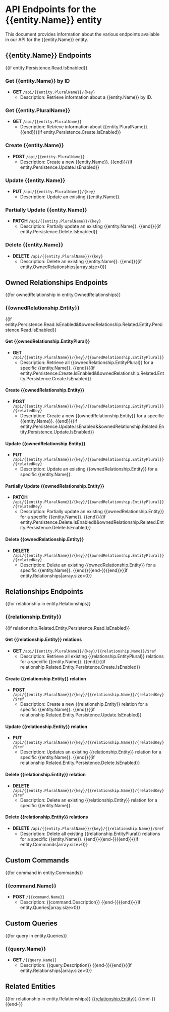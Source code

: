 ﻿# API Endpoints for the {{entity.Name}} entity

This document provides information about the various endpoints available in our API for the {{entity.Name}} entity.

## {{entity.Name}} Endpoints
{{if entity.Persistence.Read.IsEnabled}}
### Get {{entity.Name}} by ID
- **GET** `/api/{{entity.PluralName}}/{key}`
  - Description: Retrieve information about a {{entity.Name}} by ID.
  
### Get {{entity.PluralName}}
- **GET** `/api/{{entity.PluralName}}`
  - Description: Retrieve information about {{entity.PluralName}}.
{{end}}{{if entity.Persistence.Create.IsEnabled}}
### Create {{entity.Name}}
- **POST** `/api/{{entity.PluralName}}`
  - Description: Create a new {{entity.Name}}.
{{end}}{{if entity.Persistence.Update.IsEnabled}}
### Update {{entity.Name}}
- **PUT** `/api/{{entity.PluralName}}/{key}`
  - Description: Update an existing {{entity.Name}}.

### Partially Update {{entity.Name}}
- **PATCH** `/api/{{entity.PluralName}}/{key}`
  - Description: Partially update an existing {{entity.Name}}.
{{end}}{{if entity.Persistence.Delete.IsEnabled}} 
### Delete {{entity.Name}}
- **DELETE** `/api/{{entity.PluralName}}/{key}`
  - Description: Delete an existing {{entity.Name}}.
{{end}}{{if entity.OwnedRelationships|array.size>0}}
## Owned Relationships Endpoints
{{for ownedRelationship in entity.OwnedRelationships}}
### {{ownedRelationship.Entity}}
{{if entity.Persistence.Read.IsEnabled&&ownedRelationship.Related.Entity.Persistence.Read.IsEnabled}}
#### Get {{ownedRelationship.EntityPlural}}
- **GET** `/api/{{entity.PluralName}}/{key}/{{ownedRelationship.EntityPlural}}`
  - Description: Retrieve all {{ownedRelationship.EntityPlural}} for a specific {{entity.Name}}.
{{end}}{{if entity.Persistence.Create.IsEnabled&&ownedRelationship.Related.Entity.Persistence.Create.IsEnabled}}
#### Create {{ownedRelationship.Entity}}
- **POST** `/api/{{entity.PluralName}}/{key}/{{ownedRelationship.EntityPlural}}/{relatedKey}`
  - Description: Create a new {{ownedRelationship.Entity}} for a specific {{entity.Name}}.
{{end}}{{if entity.Persistence.Update.IsEnabled&&ownedRelationship.Related.Entity.Persistence.Update.IsEnabled}}
#### Update {{ownedRelationship.Entity}}
- **PUT** `/api/{{entity.PluralName}}/{key}/{{ownedRelationship.EntityPlural}}/{relatedKey}`
  - Description: Update an existing {{ownedRelationship.Entity}} for a specific {{entity.Name}}.
  
#### Partially Update {{ownedRelationship.Entity}}
- **PATCH** `/api/{{entity.PluralName}}/{key}/{{ownedRelationship.EntityPlural}}/{relatedKey}`
  - Description: Partially update an existing {{ownedRelationship.Entity}} for a specific {{entity.Name}}.
{{end}}{{if entity.Persistence.Delete.IsEnabled&&ownedRelationship.Related.Entity.Persistence.Delete.IsEnabled}}
#### Delete {{ownedRelationship.Entity}}
- **DELETE** `/api/{{entity.PluralName}}/{key}/{{ownedRelationship.EntityPlural}}/{relatedKey}`
  - Description: Delete an existing {{ownedRelationship.Entity}} for a specific {{entity.Name}}.
{{end}}{{end-}}{{end}}{{if entity.Relationships|array.size>0}}
## Relationships Endpoints
{{for relationship in entity.Relationships}}
### {{relationship.Entity}}
{{if relationship.Related.Entity.Persistence.Read.IsEnabled}}
#### Get {{relationship.Entity}} relations
- **GET** `/api/{{entity.PluralName}}/{key}/{{relationship.Name}}/$ref`
  - Description: Retrieve all existing {{relationship.EntityPlural}} relations for a specific {{entity.Name}}.
{{end}}{{if relationship.Related.Entity.Persistence.Create.IsEnabled}}  
#### Create {{relationship.Entity}} relation
- **POST** `/api/{{entity.PluralName}}/{key}/{{relationship.Name}}/{relatedKey}/$ref`
  - Description: Create a new {{relationship.Entity}} relation for a specific {{entity.Name}}.
{{end}}{{if relationship.Related.Entity.Persistence.Update.IsEnabled}}  
#### Update {{relationship.Entity}} relation
- **PUT** `/api/{{entity.PluralName}}/{key}/{{relationship.Name}}/{relatedKey}/$ref`
  - Description: Updates an existing {{relationship.Entity}} relation for a specific {{entity.Name}}.
{{end}}{{if relationship.Related.Entity.Persistence.Delete.IsEnabled}}
#### Delete {{relationship.Entity}} relation
- **DELETE** `/api/{{entity.PluralName}}/{key}/{{relationship.Name}}/{relatedKey}/$ref`
  - Description: Delete an existing {{relationship.Entity}} relation for a specific {{entity.Name}}.

#### Delete {{relationship.Entity}} relations
- **DELETE** `/api/{{entity.PluralName}}/{key}/{{relationship.Name}}/$ref`
  - Description: Delete all existing {{relationship.EntityPlural}} relations for a specific {{entity.Name}}.
{{end}}{{end-}}{{end}}{{if entity.Commands|array.size>0}}
## Custom Commands
{{for command in entity.Commands}}
### {{command.Name}}
- **POST** `/{{command.Name}}`
  - Description: {{command.Description}}
{{end-}}{{end}}{{if entity.Queries|array.size>0}}
## Custom Queries
{{for query in entity.Queries}}
### {{query.Name}}
- **GET** `/{{query.Name}}`
  - Description: {{query.Description}}
{{end-}}{{end}}{{if entity.Relationships|array.size>0}}
## Related Entities
{{for relationship in entity.Relationships}}
[{{relationship.Entity}}]({{relationship.Entity}}Endpoints.md)
{{end-}}{{end-}}